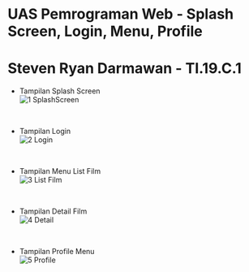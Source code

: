 # UAS Pemrograman Web - Splash Screen, Login, Menu, Profile

# Steven Ryan Darmawan - TI.19.C.1

+ Tampilan Splash Screen </br>
![1  SplashScreen](https://user-images.githubusercontent.com/56438848/177053941-15583703-8f7f-4cd9-a9c8-3ec74334b018.png)

</br>

+ Tampilan Login </br>
![2  Login](https://user-images.githubusercontent.com/56438848/177053945-5bb1490b-c7f7-4621-a9b3-33b3db5c03cf.png)

</br>

+ Tampilan Menu List Film </br>
![3  List Film](https://user-images.githubusercontent.com/56438848/177053950-0ea049bb-cf8b-42ec-9253-73b869c246ba.png)

</br>

+ Tampilan Detail Film </br>
![4  Detail](https://user-images.githubusercontent.com/56438848/177053954-d026689d-07f0-482d-b094-00fb2c1e6de9.png)

</br>

+ Tampilan Profile Menu </br>
![5  Profile](https://user-images.githubusercontent.com/56438848/177053960-080118a9-c901-4699-a537-fbcc44e8a5be.png)
